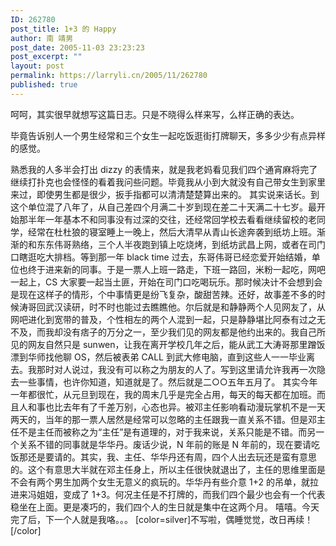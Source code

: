 ```yaml
---
ID: 262780
post_title: 1+3 的 Happy
author: 南 靖男
post_date: 2005-11-03 23:23:23
post_excerpt: ""
layout: post
permalink: https://larryli.cn/2005/11/262780
published: true
---
```

呵呵，其实很早就想写这篇日志。只是不晓得么样来写，么样正确的表达。
<!--more-->毕竟告诉别人一个男生经常和三个女生一起吃饭逛街打牌聊天，多多少少有点异样的感觉。
熟悉我的人多半会打出 dizzy 的表情来，就是我老妈看见我们四个通宵麻将完了继续打扑克也会怪怪的看着我问些问题。毕竟我从小到大就没有自己带女生到家里来过，即使男生都是很少，扳手指都可以清清楚楚算出来的。
其实说来话长。到这个单位混了八年了，从自己差四个月满二十岁到现在差二十天满二十七岁。最开始那半年一年基本不和同事没有过深的交往，还经常回学校去看看继续留校的老同学，经常在杜杜狼的寝室睡上一晚上，然后大清早从青山长途奔袭到纸坊上班。渐渐的和东东伟哥熟络，三个人半夜跑到镇上吃烧烤，到纸坊武昌上网，或者在司门口瞎逛吃大排档。等到那一年 black time 过去，东哥伟哥已经恋爱开始结婚，单位也终于进来新的同事。于是一票人上班一路走，下班一路回，米粉一起吃，网吧一起上，CS 大家要一起当土匪，开始在司门口吃喝玩乐。那时候决计不会想到会是现在这样子的情形，个中事情更是纷飞复杂，酸甜苦辣。还好，故事差不多的时候涛哥回武汉读研，时不时也能过去瞧瞧他。尔后就是和静静两个人见网友了，从网吧进化到宽带的普及，个性相左的两个人混到一起，只是静静堪比阿泰有过之无不及，而我却没有痞子的万分之一，至少我们见的网友都是他约出来的。我自己所见的网友自然只是 sunwen，让我在离开学校几年之后，能从武工大涛哥那里蹭饭漂到华师找他聊 OS，然后被表弟 CALL 到武大修电脑，直到这些人一一毕业离去。我那时对人说过，我没有可以称之为朋友的人了。写到这里请允许我再一次隐去一些事情，也许你知道，知道就是了。然后就是二○○五年五月了。
其实今年一年都很忙，从元旦到现在，我的周末几乎是完全占用，每天的每天都在加班。而且人和事也比去年有了千差万别，心态也异。被邓主任影响看动漫玩掌机不是一天两天的，当年的那一票人居然是经常可以忽略的主任跟我一直关系不错。但是邓主任不是主任而被称之为“主任”是有道理的，对于我来说，关系只能是不错。而另一个关系不错的同事就是华华丹。废话少说，N 年前的账是 N 年前的，现在要请吃饭那还是要请的。其实，我、主任、华华丹还有周，四个人出去玩还是蛮有意思的。这个有意思大半就在邓主任身上，所以主任很快就退出了，主任的思维里面是不会有两个男生加两个女生无意义的疯玩的。华华丹有些介意 1+2 的吊单，就拉进来冯姐姐，变成了 1+3。何况主任是不打牌的，而我们四个最少也会有一个代表稳坐在上面。更是凑巧的，我们四个人的生日就是集中在这两个月。
嘻嘻。今天完了后，下一个人就是我咯。。。
[color=silver]不写啦，偶睡觉觉，改日再续！[/color]